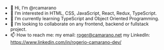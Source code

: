 - 👋 Hi, I’m @rcamarano
- 👀 I’m interested in HTML, CSS, JavaScript, React, Redux, TypeScript. 
- 🌱 I’m currently learning TypeScript and Object Oriented Programming.
- 💞️ I’m looking to collaborate on any frontend, backend or fullstack project.
- 📫 How to reach me:
  my email: roger@camarano.net
  my LinkedIn: https://www.linkedin.com/in/rogerio-camarano-dev/

<!---
rcamarano/rcamarano is a ✨ special ✨ repository because its `README.md` (this file) appears on your GitHub profile.
You can click the Preview link to take a look at your changes.
--->

